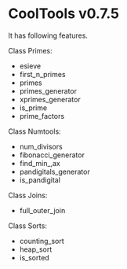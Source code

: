 CoolTools v0.7.5
=========

It has following features.

Class Primes:
- esieve
- first_n_primes
- primes
- primes_generator
- xprimes_generator
- is_prime
- prime_factors

Class Numtools:
- num_divisors
- fibonacci_generator
- find_min_,ax
- pandigitals_generator
- is_pandigital

Class Joins:
- full_outer_join

Class Sorts:
- counting_sort
- heap_sort
- is_sorted